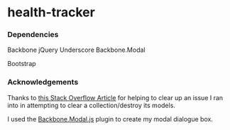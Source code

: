 # health-tracker

### Dependencies



Backbone
jQuery
Underscore
Backbone.Modal

Bootstrap

### Acknowledgements

Thanks to [this Stack Overflow Article](http://stackoverflow.com/questions/10858935/cleanest-way-to-destroy-every-model-in-a-collection-in-backbone) for helping to clear up an issue I ran into in attempting to clear a collection/destroy its models.

I used the [Backbone.Modal.js](http://awkward.github.io/backbone.modal/) plugin to create my modal dialogue box.

